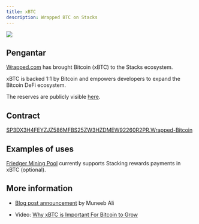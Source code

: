 ```yaml
---
title: xBTC
description: Wrapped BTC on Stacks
---
```


![](/img/xbtc-icon.webp)

## Pengantar

[Wrapped.com](https://www.wrapped.com) has brought Bitcoin (xBTC) to the Stacks ecosystem.

xBTC is backed 1:1 by Bitcoin and empowers developers to expand the Bitcoin DeFi ecosystem.

The reserves are publicly visible [here](https://open.wrapped.com/reserves/).

## Contract

[SP3DX3H4FEYZJZ586MFBS25ZW3HZDMEW92260R2PR.Wrapped-Bitcoin](https://explorer.stacks.co/txid/SP3DX3H4FEYZJZ586MFBS25ZW3HZDMEW92260R2PR.Wrapped-Bitcoin?chain=mainnet)

## Examples of uses

[Friedger Mining Pool](https://pool.friedger.de/) currently supports Stacking rewards payments in xBTC (optional).

## More information

- [Blog post announcement](https://www.stacks.co/blog/tokensoft-wrapped-fundamental-bitcoin-defi-building-blocks-xbtc) by Muneeb Ali

- Video: [Why xBTC is Important For Bitcoin to Grow](https://www.youtube.com/watch?v=xIoadrfSdi4)
